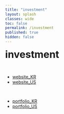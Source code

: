 ```yaml
---
title: "investment"
layout: splash
classes: wide
toc: false
permalink: /investment
published: true
hidden: false
---
```


<font size="6"><span style="font-weight:bold;"> investment </span></font>

<br>

- [website_KR](/investment/website_KR)
- [website_US](/investment/website_US)

<br>

- [portfolio_KR](/investment/portfolio_KR)
- [portfolio_US](/investment/portfolio_US)
